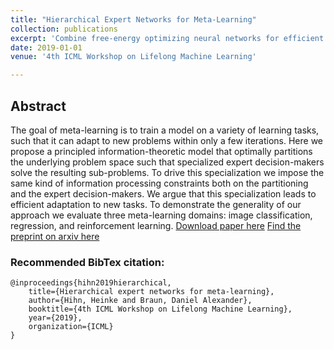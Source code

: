 ```yaml
---
title: "Hierarchical Expert Networks for Meta-Learning"
collection: publications
excerpt: 'Combine free-energy optimizing neural networks for efficient adaptation to facilitate meta-learning.'
date: 2019-01-01
venue: '4th ICML Workshop on Lifelong Machine Learning'

---
```

## Abstract
The goal of meta-learning is to train a model on a variety of learning tasks, such that it can adapt to new problems within only a few iterations. Here we propose a principled information-theoretic model that optimally partitions the underlying problem space such that specialized expert decision-makers solve the resulting sub-problems. To drive this specialization we impose the same kind of information processing constraints both on the partitioning and the expert decision-makers. We argue that this specialization leads to efficient adaptation to new tasks. To demonstrate the generality of our approach we evaluate three meta-learning domains: image classification, regression, and reinforcement learning.
[Download paper here](https://openreview.net/pdf?id=vADVUh-NI1)
[Find the preprint on arxiv here](https://arxiv.org/abs/1911.00348)

### Recommended BibTex citation: 
    @inproceedings{hihn2019hierarchical,
		title={Hierarchical expert networks for meta-learning},
  		author={Hihn, Heinke and Braun, Daniel Alexander},
		booktitle={4th ICML Workshop on Lifelong Machine Learning},
		year={2019},
		organization={ICML}
	}